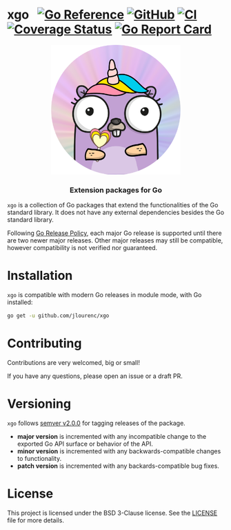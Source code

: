 # xgo &nbsp; [![Go Reference](https://pkg.go.dev/badge/github.com/jlourenc/xgo.svg)](https://pkg.go.dev/github.com/jlourenc/xgo) [![GitHub](https://img.shields.io/github/license/jlourenc/xgo)](https://github.com/jlourenc/xgo/blob/main/LICENSE) [![CI](https://github.com/jlourenc/xgo/actions/workflows/ci.yaml/badge.svg?branch=main)](https://github.com/jlourenc/xgo/actions/workflows/ci.yaml) [![Coverage Status](https://coveralls.io/repos/github/jlourenc/xgo/badge.svg?branch=main&service=github)](https://coveralls.io/github/jlourenc/xgo?branch=main) [![Go Report Card](https://goreportcard.com/badge/github.com/jlourenc/xgo)](https://goreportcard.com/report/github.com/jlourenc/xgo)

<p align="center">
  <img alt="xgo logo" src="xgo.png" height="300" />
  <h3 align="center">Extension packages for Go</h3>
</p>

`xgo` is a collection of Go packages that extend the functionalities of the Go standard library. It does not have any external dependencies besides the Go standard library.

Following [Go Release Policy](https://go.dev/doc/devel/release), each major Go release is supported until there are two newer major releases.
Other major releases may still be compatible, however compatibility is not verified nor guaranteed.

# Installation

`xgo` is compatible with modern Go releases in module mode, with Go installed:

```zsh
go get -u github.com/jlourenc/xgo
```

# Contributing

Contributions are very welcomed, big or small!

If you have any questions, please open an issue or a draft PR.

# Versioning

`xgo` follows [semver v2.0.0](https://semver.org/spec/v2.0.0.html) for tagging releases of the package.

* **major version** is incremented with any incompatible change to the exported Go API surface or behavior of the API.
* **minor version** is incremented with any backwards-compatible changes to functionality.
* **patch version** is incremented with any backards-compatible bug fixes.

# License

This project is licensed under the BSD 3-Clause license. See the [LICENSE](/LICENSE) file for more details.
